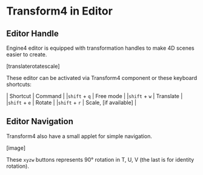 
# Transform4 in Editor


## Editor Handle

Engine4 editor is equipped with transformation handles to make 4D scenes easier to create.

[translaterotatescale]

These editor can be activated via Transform4 component or these keyboard shortcuts:

| Shortcut | Command |
|`shift` + `q` | Free mode | 
|`shift` + `w` | Translate | 
|`shift` + `e` | Rotate | 
|`shift` + `r` | Scale, [if available] | 

## Editor Navigation

Transform4 also have a small applet for simple navigation.

[image]

These `xyzw` buttons represents 90° rotation in T, U, V (the last is for identity rotation).